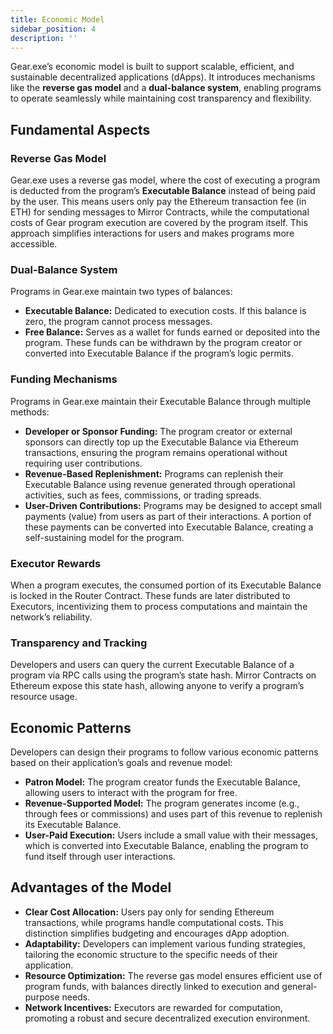 ```yaml
---
title: Economic Model
sidebar_position: 4
description: ''
---
```


Gear.exe’s economic model is built to support scalable, efficient, and sustainable decentralized applications (dApps).
It introduces mechanisms like the **reverse gas model** and a **dual-balance system**, enabling programs to operate
seamlessly while maintaining cost transparency and flexibility.

## Fundamental Aspects

### Reverse Gas Model

Gear.exe uses a reverse gas model, where the cost of executing a program is deducted from the program’s **Executable
Balance** instead of being paid by the user. This means users only pay the Ethereum transaction fee (in ETH) for sending
messages to Mirror Contracts, while the computational costs of Gear program execution are covered by the program itself.
This approach simplifies interactions for users and makes programs more accessible.

### Dual-Balance System

Programs in Gear.exe maintain two types of balances:

- **Executable Balance:** Dedicated to execution costs. If this balance is zero, the program cannot process messages.
- **Free Balance:** Serves as a wallet for funds earned or deposited into the program. These funds can be withdrawn by
  the program creator or converted into Executable Balance if the program’s logic permits.

### Funding Mechanisms

Programs in Gear.exe maintain their Executable Balance through multiple methods:

- **Developer or Sponsor Funding:** The program creator or external sponsors can directly top up the Executable Balance
  via Ethereum transactions, ensuring the program remains operational without requiring user contributions.
- **Revenue-Based Replenishment:** Programs can replenish their Executable Balance using revenue generated through
  operational activities, such as fees, commissions, or trading spreads.
- **User-Driven Contributions:** Programs may be designed to accept small payments (value) from users as part of their
  interactions. A portion of these payments can be converted into Executable Balance, creating a self-sustaining model
  for the program.

### Executor Rewards

When a program executes, the consumed portion of its Executable Balance is locked in the Router Contract. These funds
are later distributed to Executors, incentivizing them to process computations and maintain the network’s reliability.

### Transparency and Tracking

Developers and users can query the current Executable Balance of a program via RPC calls using the program’s state hash.
Mirror Contracts on Ethereum expose this state hash, allowing anyone to verify a program’s resource usage.

## Economic Patterns

Developers can design their programs to follow various economic patterns based on their application’s goals and revenue
model:

- **Patron Model:** The program creator funds the Executable Balance, allowing users to interact with the program for
  free.
- **Revenue-Supported Model:** The program generates income (e.g., through fees or commissions) and uses part of this
  revenue to replenish its Executable Balance.
- **User-Paid Execution:** Users include a small value with their messages, which is converted into Executable Balance,
  enabling the program to fund itself through user interactions.

## Advantages of the Model

- **Clear Cost Allocation:** Users pay only for sending Ethereum transactions, while programs handle computational
  costs. This distinction simplifies budgeting and encourages dApp adoption.
- **Adaptability:** Developers can implement various funding strategies, tailoring the economic structure to the
  specific needs of their application.
- **Resource Optimization:** The reverse gas model ensures efficient use of program funds, with balances directly linked
  to execution and general-purpose needs.
- **Network Incentives:** Executors are rewarded for computation, promoting a robust and secure decentralized execution
  environment.
